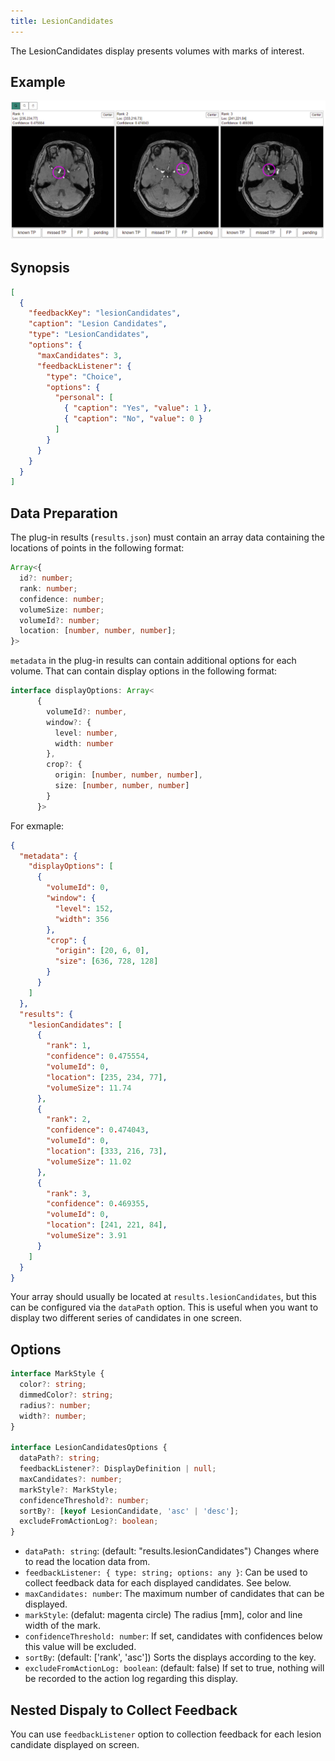 ```yaml
---
title: LesionCandidates
---
```


The LesionCandidates display presents volumes with marks of interest.

## Example

![LesionCandidates example](./lesion-candidates.png)

## Synopsis

```json
[
  {
    "feedbackKey": "lesionCandidates",
    "caption": "Lesion Candidates",
    "type": "LesionCandidates",
    "options": {
      "maxCandidates": 3,
      "feedbackListener": {
        "type": "Choice",
        "options": {
          "personal": [
            { "caption": "Yes", "value": 1 },
            { "caption": "No", "value": 0 }
          ]
        }
      }
    }
  }
]
```

## Data Preparation

The plug-in results (`results.json`) must contain an array data containing the locations of points in the following format:

```ts
Array<{
  id?: number;
  rank: number;
  confidence: number;
  volumeSize: number;
  volumeId?: number;
  location: [number, number, number];
}>
```

`metadata` in the plug-in results can contain additional options for each volume. That can contain display options in the following format:

```ts
interface displayOptions: Array<
      {
        volumeId?: number,
        window?: {
          level: number,
          width: number
        },
        crop?: {
          origin: [number, number, number],
          size: [number, number, number]
        }
      }>
```

For exmaple:

```json
{
  "metadata": {
    "displayOptions": [
      {
        "volumeId": 0,
        "window": {
          "level": 152,
          "width": 356
        },
        "crop": {
          "origin": [20, 6, 0],
          "size": [636, 728, 128]
        }
      }
    ]
  },
  "results": {
    "lesionCandidates": [
      {
        "rank": 1,
        "confidence": 0.475554,
        "volumeId": 0,
        "location": [235, 234, 77],
        "volumeSize": 11.74
      },
      {
        "rank": 2,
        "confidence": 0.474043,
        "volumeId": 0,
        "location": [333, 216, 73],
        "volumeSize": 11.02
      },
      {
        "rank": 3,
        "confidence": 0.469355,
        "volumeId": 0,
        "location": [241, 221, 84],
        "volumeSize": 3.91
      }
    ]
  }
}
```

Your array should usually be located at `results.lesionCandidates`, but this can be configured via the `dataPath` option. This is useful when you want to display two different series of candidates in one screen.

## Options

```ts
interface MarkStyle {
  color?: string;
  dimmedColor?: string;
  radius?: number;
  width?: number;
}

interface LesionCandidatesOptions {
  dataPath?: string;
  feedbackListener?: DisplayDefinition | null;
  maxCandidates?: number;
  markStyle?: MarkStyle;
  confidenceThreshold?: number;
  sortBy?: [keyof LesionCandidate, 'asc' | 'desc'];
  excludeFromActionLog?: boolean;
}
```

- `dataPath: string`: (default: "results.lesionCandidates") Changes where to read the location data from.
- `feedbackListener: { type: string; options: any }`: Can be used to collect feedback data for each displayed candidates. See below.
- `maxCandidates: number`: The maximum number of candidates that can be displayed.
- `markStyle`: (defalut: magenta circle) The radius [mm], color and line width of the mark.
- `confidenceThreshold: number`: If set, candidates with confidences below this value will be excluded.
- `sortBy`: (default: ['rank', 'asc']) Sorts the displays according to the key.
- `excludeFromActionLog: boolean`: (default: false) If set to true, nothing will be recorded to the action log regarding this display.

## Nested Dispaly to Collect Feedback

You can use `feedbackListener` option to collection feedback for each lesion candidate displayed on screen.
